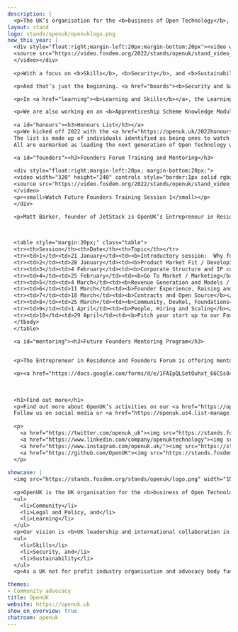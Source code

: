 ```yaml
---
description: | 
  <p>The UK’s organisation for the <b>business of Open Technology</b>, being <b>open source software, open hardware and open data</b>. OpenUK is led by CEO Amanda Brock with a pro bono Board, Leadership team, Ambassadors and various work groups and committees.</p>
layout: stand
logo: stands/openuk/openuklogo.png
new_this_year: | 
  <div style="float:right;margin-left:20px;margin-bottom:20px"><video width="320" height="240" controls style="border:1px solid rgba(0,0,0,.125)">
  <source src="https://video.fosdem.org/2022/stands/openuk/stand_video_openuk_video1.mp4" type="video/mp4">
  </video></div>
  
  <p>With a focus on <b>Skills</b>, <b>Security</b>, and <b>Sustainability</b>, we started 2022 by celebrating the <a href="#honours"><b>New Year’s Honours List</b></a> and launching the ten <a href="#founders"><b>Future Founders Training Sessions</b></a> set up by Matt Barker our Entrepreneur in Residence, and the Founders Forum.  The training sessions are ongoing with the next session happening on <b>12 noon GMT 25th February</b>.  We are also offering a <a href="mentoring"><b>Mentoring Program</b> to a small group of UK based individuals.</p>

  <p>And that’s just the beginning. <a href="boards"><b>Security and Sustainability Advisory Boards</a> are being created and we welcome involvement from those interested in these areas.  We’re already planning our second <a href="sustainability"><b>Open Technology for Sustainability Day</b></a> and the Third Edition of the <a href="awards"><b>OpenUK Awards</b></a> happening later this year.</p>  

  <p>In <a href="learning"><b>Learning and Skills</b></a>, the Learning Team is growing, continuing to develop the Kids Camp with a further OpenUK digital glove inspired by MiMu give away and competition.</p>

  <p>We are also working on an <b>Apprenticeship Scheme Knowledge Module</b> and <b>University Modules</b> for engineering, business and legal and regulatory students.</p> 
  
  <a id="honours"><h3>Honours List</h3></a>
  <p>We kicked off 2022 with the <a href="https://openuk.uk/2022honourslist/">OpenUK New Year’s Honours List </a>celebrating future generations of Open Technologists. 
  The list is made up of individuals identified as being ones to watch in the UK in Open Source Software, Open Hardware and Open Data. 
  All are earmarked as leading the next generation of Open Technology whether through social media, their jobs, community contributions, policy or in education.</p>

  <a id="founders"><h3>Founders Forum Training and Mentoring</h3>
  
  <div style="float:right;margin-left:20px; margin-bottom:20px;">
  <video width="320" height="240" controls style="border:1px solid rgba(0,0,0,.125)">
  <source src="https://video.fosdem.org/2022/stands/openuk/stand_video_openuk_video2.mp4" type="video/mp4">
  </video>
  <p><small>Watch Future Founders Training Session 1</small></p>
  </div>

  <p>Matt Barker, founder of JetStack is OpenUK’s Entrepreneur in Residence leading our Founders Forum. As a result of their <a href="https://openuk.uk/wp-content/uploads/2021/11/founders_forum_report.pdf">initial findings</a>, OpenUK Founders Forum Training Program has been set up for anyone developing skills in open technology and business. 10 weekly sessions taking place digitally on Fridays at noon led by the Founders Forum and Legal Group, people with experience at the coal face of Open Tech.</p><p>Whilst the sessions have started, it’s <a href="https://openuk.uk/foundersforum/">not too late to get involved</a> and you can <a href="https://openuk.uk/foundersforum/#ffvideos">watch videos of past sessions</a>.</p>  
    
  

  <table style="margin:20px;" class="table">
  <tr><th>Session</th><th>Date</th><th>Topic</th></tr>
  <tr><td>1</td><td>21 January</td><td><b>Introductory session:  Why found an Open Source Business?</b></td></tr>
  <tr><td>2</td><td>28 January</td><td><b>Product Market Fit / Developing a Product</b></td></tr>
  <tr><td>3</td><td>4 February</td><td><b>Corporate Structure and IP considerations for Open Tech businesses, Open Source Licensing</b></td></tr>
  <tr><td>4</td><td>25 February</td><td><b>Go To Market / Marketing</b></td></tr>
  <tr><td>5</td><td>4 March</td><td><b>Revenue Generation and Models / Pricing and Packaging</b></td></tr>
  <tr><td>6</td><td>11 March</td><td><b>Founder Experience, Raising and Runway</b></td></tr>
  <tr><td>7</td><td>18 March</td><td><b>Contracts and Open Source</b></td></tr>
  <tr><td>8</td><td>25 March</td><td><b>Community, DevRel, Foundations</b></td></tr>
  <tr><td>9</td><td>1 April</td><td><b>People, Hiring and Scaling</b></td></tr>
  <tr><td>10</td><td>29 April</td><td><b>Pitch your start up to our Founder Forum Founders</b></td></tr>
  </tbody>
  </table>

  <a id="mentoring"><h3>Future Founders Mentoring Program</h3>

  
  <p>The Entrepreneur in Residence and Founders Forum is offering mentoring to a small group of UK based individuals. Interested Founders or potential Founders will be selected from applications received with mentees matched with our team for one to one mentoring sessions and to offer support for the evolution of an ever stronger UK Open Technology business ecosystem.</p>

  <p><a href="https://docs.google.com/forms/d/e/1FAIpQLSetOuhxt_66CSs84WsW989BuCShKZp0vYzED8Q3mYjhZcqbyA/viewform">Apply here for mentoring</a></p>
  
 
  
  <h1>Find out more</h1>
  <p>Find out more about OpenUK’s activities on our <a href="https://openuk.uk">web site</a> and in our press.
  Follow us on social media or <a href="https://openuk.us4.list-manage.com/subscribe?u=9d6308e45152bb731122903de&id=34b8a50cce">join our newsletter</a> for updates.   </p>
  
  <p>
    <a href="https://twitter.com/openuk_uk"><img src="https://stands.fosdem.org/stands/openuk/Twitter.png" width=64 style="padding-right: 10px"></a> 
    <a href="https://www.linkedin.com/company/openuktechnology"><img src="https://stands.fosdem.org/stands/openuk/LinkedIn.png" width=64  style="padding-right: 10px"></a> 
    <a href="https://www.instagram.com/openuk.uk/"><img src="https://stands.fosdem.org/stands/openuk/Insta.png" width=64  style="padding-right: 10px"></a> 
    <a href="https://github.com/OpenUK"><img src="https://stands.fosdem.org/stands/openuk/GitHub.png" width=64  style="padding-right: 10px"></a>
  </p>
  
showcase: |
  <img src="https://stands.fosdem.org/stands/openuk/logo.png" width="100%" />
  
  <p>OpenUK is the UK organisation for the <b>business of Open Technology</b> delivering our activities through 3 pillars:</p>
  <ul>
    <li>Community</li>
    <li>Legal and Policy, and</li>
    <li>Learning</li>
  </ul>
  <p>Our vision is <b>UK leadership and international collaboration in Open Technology</b> and our 2022 focus will be on:</p>
  <ul>
    <li>Skills</li>
    <li>Security, and</li>
    <li>Sustainability</li>
  </ul>
  <p>As a UK not for profit industry organisation and advocacy body funded by partner donation and sponsorship. Join us as an <a href="https://openuk.uk/ambassadors/">Ambassador</a>, <a href="https://openuk.uk/become-a-supporter/">support us</a>, or participate in our activities for free. All are welcome.</p>

themes:
- Community advocacy
title: OpenUK
website: https://openuk.uk
show_on_overview: true
chatroom: openuk
---
```

